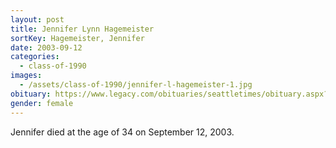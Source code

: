 ```yaml
---
layout: post
title: Jennifer Lynn Hagemeister
sortKey: Hagemeister, Jennifer
date: 2003-09-12
categories:
  - class-of-1990
images:
  - /assets/class-of-1990/jennifer-l-hagemeister-1.jpg
obituary: https://www.legacy.com/obituaries/seattletimes/obituary.aspx?n=Jennifer-Hagemeister&pid=1424975
gender: female
---
```


Jennifer died at the age of 34 on September 12, 2003.
